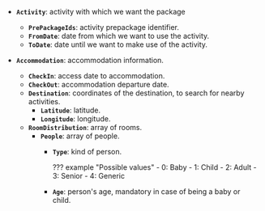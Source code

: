 - **``Activity``**: activity with which we want the package
    - **``PrePackageIds``**: activity prepackage identifier.
    - **``FromDate``**: date from which we want to use the activity.
    - **``ToDate``**: date until we want to make use of the activity.

- **``Accommodation``**: accommodation information.
    - **``CheckIn``**: access date to accommodation.
    - **``CheckOut``**: accommodation departure date.
    - **``Destination``**: coordinates of the destination, to search for nearby activities.
        - **``Latitude``**: latitude.
        - **``Longitude``**: longitude.
    - **``RoomDistribution``**: array of rooms.
        - **`People`**: array of people.
            - **``Type``**: kind of person.

                ??? example "Possible values"
                    - 0: Baby
                    - 1: Child
                    - 2: Adult
                    - 3: Senior
                    - 4: Generic

            - **``Age``**: person's age, mandatory in case of being a baby or child.
